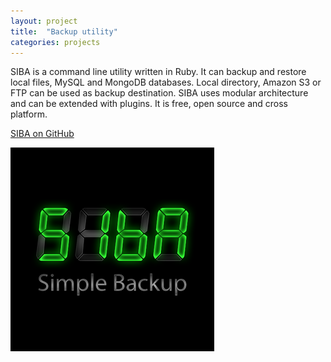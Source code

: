 ```yaml
---
layout: project
title:  "Backup utility"
categories: projects
---
```


SIBA is a command line utility written in Ruby. It can backup and restore local files, MySQL and MongoDB databases. Local directory, Amazon S3 or FTP can be used as backup destination. SIBA uses modular architecture and can be extended with plugins. It is free, open source and cross platform.

[SIBA on GitHub](https://github.com/evgenyneu/siba")

![Backup utility](/image/projects/siba.png)